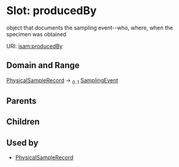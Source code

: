 
# Slot: producedBy


object that documents the sampling event--who, where, when the specimen was obtained

URI: [isam:producedBy](http://resource.isamples.org/schema/producedBy)


## Domain and Range

[PhysicalSampleRecord](PhysicalSampleRecord.md) &#8594;  <sub>0..1</sub> [SamplingEvent](SamplingEvent.md)

## Parents


## Children


## Used by

 * [PhysicalSampleRecord](PhysicalSampleRecord.md)

